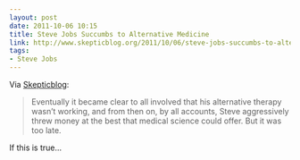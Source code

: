 ```yaml
---
layout: post
date: 2011-10-06 10:15
title: Steve Jobs Succumbs to Alternative Medicine
link: http://www.skepticblog.org/2011/10/06/steve-jobs-succumbs-to-alternative-medicine/
tags: 
- Steve Jobs
---
```


Via [Skepticblog](http://www.skepticblog.org/2011/10/06/steve-jobs-succumbs-to-alternative-medicine/):

> Eventually it became clear to all involved that his alternative therapy wasn’t working, and from then on, by all accounts, Steve aggressively threw money at the best that medical science could offer. But it was too late.

If this is true...